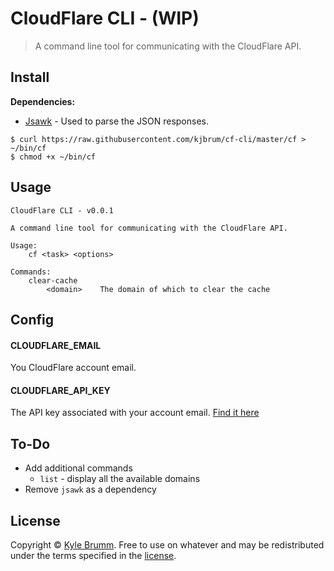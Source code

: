 # CloudFlare CLI - (WIP)

> A command line tool for communicating with the CloudFlare API.


## Install

__Dependencies:__

- [Jsawk](https://github.com/micha/jsawk) - Used to parse the JSON responses.

```
$ curl https://raw.githubusercontent.com/kjbrum/cf-cli/master/cf > ~/bin/cf
$ chmod +x ~/bin/cf
```


## Usage

```
CloudFlare CLI - v0.0.1

A command line tool for communicating with the CloudFlare API.

Usage:
    cf <task> <options>

Commands:
    clear-cache
        <domain>    The domain of which to clear the cache
```


## Config

#### CLOUDFLARE_EMAIL

You CloudFlare account email.

#### CLOUDFLARE_API_KEY

The API key associated with your account email. [Find it here](https://www.cloudflare.com/a/account/my-account)


## To-Do

- Add additional commands
    - `list` - display all the available domains
- Remove `jsawk` as a dependency


## License

Copyright © [Kyle Brumm](http://kylebrumm.com). Free to use on whatever and may be redistributed under the terms specified in the [license](LICENSE.md).
